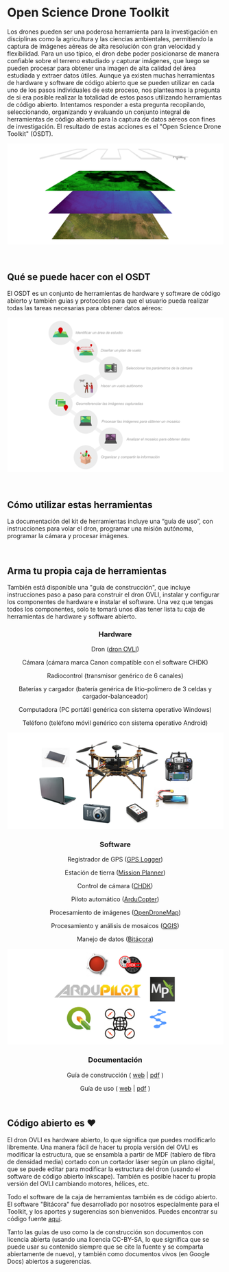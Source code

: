 # Open Science Drone Toolkit

Los drones pueden ser una poderosa herramienta para la investigación en disciplinas como la agricultura y las ciencias ambientales, permitiendo la captura de imágenes aéreas de alta resolución con gran velocidad y flexibilidad. Para un uso típico, el dron debe poder posicionarse de manera confiable sobre el terreno estudiado y capturar imágenes, que luego se pueden procesar para obtener una imagen de alta calidad del área estudiada y extraer datos útiles. Aunque ya existen muchas herramientas de hardware y software de código abierto que se pueden utilizar en cada uno de los pasos individuales de este proceso, nos planteamos la pregunta de si era posible realizar la totalidad de estos pasos utilizando herramientas de código abierto. Intentamos responder a esta pregunta recopilando, seleccionando, organizando y evaluando un conjunto integral de herramientas de código abierto para la captura de datos aéreos con fines de investigación. El resultado de estas acciones es el "Open Science Drone Toolkit" (OSDT).

![aerial images](img/aerial_data.png)

&nbsp;
## Qué se puede hacer con el OSDT

El OSDT es un conjunto de herramientas de hardware y software de código abierto y también guías y protocolos para que el usuario pueda realizar todas las tareas necesarias para obtener datos aéreos:

![tareas](img/tareas.png)

&nbsp;
## Cómo utilizar estas herramientas

La documentación del kit de herramientas incluye una “guía de uso”, con instrucciones para volar el dron, programar una misión autónoma, programar la cámara y procesar imágenes.

&nbsp;
## Arma tu propia caja de herramientas

También está disponible una "guía de construcción", que incluye instrucciones paso a paso para construir el dron OVLI, instalar y configurar los componentes de hardware e instalar el software. Una vez que tengas todos los componentes, solo te tomará unos días tener lista tu caja de herramientas de hardware y software abierto.

<h3 align="center">
Hardware
</h3>

<p align="center">
Dron (<a href="https://vuela.cc/ovli">dron OVLI</a>)
</p>
<p align="center"> 
Cámara (cámara marca Canon compatible con el software CHDK)
</p>
<p align="center"> 
Radiocontrol (transmisor genérico de 6 canales)
</p>
<p align="center"> 
Baterías y cargador (batería genérica de litio-polímero de 3 celdas y cargador-balanceador)
</p>
<p align="center"> 
Computadora (PC portátil genérica con sistema operativo Windows)
</p>
<p align="center"> 
Teléfono (teléfono móvil genérico con sistema operativo Android)
</p>
<p align="center"> 
<img src = "https://github.com/vuelaendron/vuela/raw/master/docs/img/hardware.png" alt = "Hardware">
</p>

<h3 align="center">
Software
</h3>

<p align="center">
Registrador de GPS (<a href="https://www.basicairdata.eu/projects/android/android-gps-logger/">GPS Logger</a>)
</p>
<p align="center">
Estación de tierra (<a href="https://ardupilot.org/planner/">Mission Planner</a>)
</p>
<p align="center">
Control de cámara (<a href="https://chdk.fandom.com/wiki/CHDK">CHDK</a>)
</p>
<p align="center">
Piloto automático (<a href="https://ardupilot.org/copter/">ArduCopter</a>)
</p>
<p align="center">
Procesamiento de imágenes (<a href="https://www.opendronemap.org/">OpenDroneMap</a>)
</p>
<p align="center">
Procesamiento y análisis de mosaicos (<a href="https://qgis.org/">QGIS</a>)
</p>
<p align="center">
Manejo de datos (<a href="https://github.com/gpereyrairujo/bitacora">Bitácora</a>)
</p>
<p align="center"> 
<img src = "https://github.com/vuelaendron/vuela/raw/master/docs/img/software.png" alt = "Software">
</p>

<h3 align="center">
Documentación
</h3>

<p align="center">
Guía de construcción ( <a href="https://docs.google.com/document/d/e/2PACX-1vTXeasMgMOBvqAP6wmyNhIa-ovO8ws7W8Og-I5_ktDZyjy2wyLvKLCkDlXn1ZJA4xkJHSO_x_zvbJ-8/pub">web</a> | 
                         <a href="https://docs.google.com/document/d/1_tNY7UK35flxOQ0ZQNhps3qg5j1-PpDxrRWyFFqQm7w/export?format=pdf">pdf</a> )
</p>
<p align="center">
Guía de uso ( <a href="https://docs.google.com/document/d/e/2PACX-1vScLeK9OIsFwau_AjD0BoZ5qA3AALa-EZ8q1DCav_d9Ow6-NHXU-6HZ554YjgXLA6lWTsBkX81iXsXL/pub">web</a> | 
                         <a href="https://docs.google.com/document/d/1_JU6kWQkkMbWsNESzSVhhXOGH1_aeSgy2gr4xeK5eRg/export?format=pdf">pdf</a> )
</p>

&nbsp;
## Código abierto es ❤

El dron OVLI es hardware abierto, lo que significa que puedes modificarlo libremente. Una manera fácil de hacer tu propia versión del OVLI es modificar la estructura, que se ensambla a partir de MDF (tablero de fibra de densidad media) cortado con un cortador láser según un plano digital, que se puede editar para modificar la estructura del dron (usando el software de código abierto Inkscape). También es posible hacer tu propia versión del OVLI cambiando motores, hélices, etc.

Todo el software de la caja de herramientas también es de código abierto. El software "Bitácora" fue desarrollado por nosotros especialmente para el Toolkit, y los aportes y sugerencias son bienvenidos. Puedes encontrar su código fuente [aquí](https://github.com/gpereyrairujo/bitacora).

Tanto las guías de uso como la de construcción son documentos con licencia abierta (usando una licencia CC-BY-SA, lo que significa que se puede usar su contenido siempre que se cite la fuente y se comparta abiertamente de nuevo), y también como documentos vivos (en Google Docs) abiertos a sugerencias.
